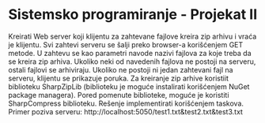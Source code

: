 # Sistemsko programiranje - Projekat II

Kreirati Web server koji klijentu za zahtevane fajlove kreira zip arhivu i vraća je klijentu. Svi
zahtevi serveru se šalji preko browser-a korišćenjem GET metode. U zahtevu se kao parametri
navode nazivi fajlova za koje treba da se kreira zip arhiva. Ukoliko neki od navedenih fajlova ne
postoji na serveru, ostali fajlovi se arhiviraju. Ukoliko ne postoji ni jedan zahtevani fajl na serveru,
klijentu se prikazuje poruka. Za kreiranje zip arhive koristiit biblioteku SharpZipLib (biblioteku
je moguće instalirati korišćenjem NuGet package managera). Pored pomenute biblioteke, moguće
je koristiti SharpCompress biblioteku. Rešenje implementirati korišćenjem taskova.
Primer poziva serveru: http://localhost:5050/test1.txt&test2.txt&test3.txt